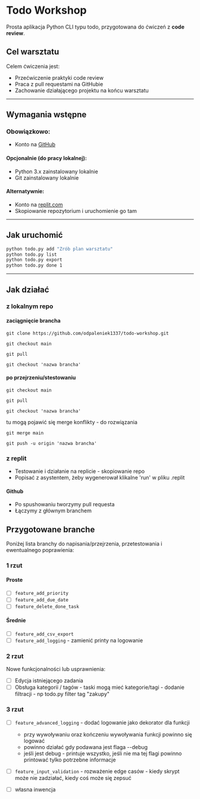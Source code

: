 # Todo Workshop

Prosta aplikacja Python CLI typu todo, przygotowana do ćwiczeń z **code review**.

## Cel warsztatu

Celem ćwiczenia jest:
- Przećwiczenie praktyki code review
- Praca z pull requestami na GitHubie
- Zachowanie działającego projektu na końcu warsztatu

---

## Wymagania wstępne

### Obowiązkowo:
- Konto na [GitHub](https://github.com)

#### Opcjonalnie (do pracy lokalnej):
- Python 3.x zainstalowany lokalnie
- Git zainstalowany lokalnie

#### Alternatywnie:
- Konto na [replit.com](https://replit.com)
- Skopiowanie repozytorium i uruchomienie go tam

---

## Jak uruchomić

```bash
python todo.py add "Zrób plan warsztatu"
python todo.py list
python todo.py export
python todo.py done 1
```

---

## Jak działać

### z lokalnym repo

#### zaciągnięcie brancha

`git clone https://github.com/odpaleniek1337/todo-workshop.git`

`git checkout main`

`git pull`

`git checkout 'nazwa brancha'`

#### po przejrzeniu/stestowaniu

`git checkout main`

`git pull`

`git checkout 'nazwa brancha'`

tu mogą pojawić się merge konflikty - do rozwiązania

`git merge main`

`git push -u origin 'nazwa brancha'`

### z replit

- Testowanie i działanie na replicie - skopiowanie repo
- Popisać z asystentem, żeby wygenerował klikalne 'run' w pliku .replit

#### Github

- Po spushowaniu tworzymy pull requesta
- Łączymy z głównym branchem

## Przygotowane branche

Poniżej lista branchy do napisania/przejrzenia, przetestowania i ewentualnego poprawienia:

### 1 rzut

#### Proste

- [ ] `feature_add_priority`
- [ ] `feature_add_due_date`
- [ ] `feature_delete_done_task`

#### Średnie
- [ ] `feature_add_csv_export`
- [ ] `feature_add_logging` - zamienić printy na logowanie

### 2 rzut

Nowe funkcjonalności lub usprawnienia:

- [ ] Edycja istniejącego zadania
- [ ] Obsługa kategorii / tagów - taski mogą mieć kategorie/tagi - dodanie filtracji - np todo.py filter tag "zakupy"

### 3 rzut

- [ ] `feature_advanced_logging` - dodać logowanie jako dekorator dla funkcji
    - przy wywoływaniu oraz kończeniu wywoływania funkcji powinno się logować
    - powinno działać gdy podawana jest flaga --debug
    - jeśli jest debug - printuje wszystko, jeśli nie ma tej flagi powinno printować tylko potrzebne informacje 
- [ ] `feature_input_validation` - rozważenie edge casów - kiedy skrypt może nie zadziałać, kiedy coś może się zepsuć
- [ ] własna inwencja

